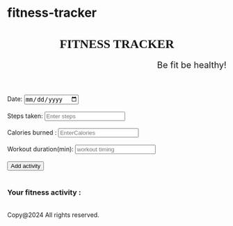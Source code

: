 # fitness-tracker
<!DOCTYPE html>
<html>
    <head>
        <meta charset="UTF-8">
        <title>Fitness tracker</title>
        <style>
            header h1{
                  text-align :center;
                  font-family: Georgia, 'Times New Roman', Times, serif;
            }
            header p{
                text-align: right;
                font-size: 20px ;
            }
            button{
                height :auto;
                width :auto;
            }
        </style>
    </head>
    <body>
        <header>
            <h1>FITNESS TRACKER</h1>
            <p>Be fit be healthy!</p>
        </header>
        <div class="container">
            <form id="fittness form">
                <div class="date">
                    <label for="date">Date:</label> 
                    <input type="date" id="date" required>
                </div><br>
                <div class="form-group">
                    <label for="steps">Steps taken:</label>
                    <input type="number" id="steps" placeholder="Enter steps" required>
                </div><br>
                <div class="form-group">
                    <label for="calories">Calories burned :</label>
                    <input type="number" id="calories" placeholder="EnterCalories" required>
                </div><br>
                <div class="form-group">
                    <label for="workout time">Workout duration(min):</label>
                    <input type="number" id="workout time" placeholder="workout timing" required>
                </div><br>
                <button type="button" onclick="adddate">Add activity</button><br><br>
                <div class="tracker output" id="output">
                    <h3>Your fitness activity :</h3>
                </div>
            </form>
            <script>
                function add fitnessdate(){
                    const date=document.getElementById('date').value;
                    const steps=document.getElementById('steps').value;
                    const calories=document.getElementById('calories').value;
                    const workout time=document.getElementById('workout time').value;
                      if(!date || !steps|| !calories ||!duration)
                      {
                        alert("Fill in all fields:")
                        return ;
                      }
                      const actiitylist=document.getElementById('activitylist');
                      const listitem=
                }
            </script>
        </div><br>
        <footer>Copy@2024 All rights reserved.</footer>
    </body>
</html>
